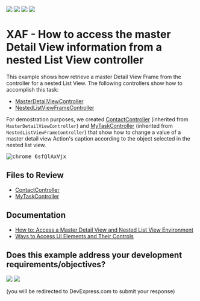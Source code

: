 <!-- default badges list -->
![](https://img.shields.io/endpoint?url=https://codecentral.devexpress.com/api/v1/VersionRange/128586932/22.2.5%2B)
[![](https://img.shields.io/badge/Open_in_DevExpress_Support_Center-FF7200?style=flat-square&logo=DevExpress&logoColor=white)](https://supportcenter.devexpress.com/ticket/details/E1012)
[![](https://img.shields.io/badge/📖_How_to_use_DevExpress_Examples-e9f6fc?style=flat-square)](https://docs.devexpress.com/GeneralInformation/403183)
[![](https://img.shields.io/badge/💬_Leave_Feedback-feecdd?style=flat-square)](#does-this-example-address-your-development-requirementsobjectives)
<!-- default badges end -->

# XAF - How to access the master Detail View information from a nested List View controller

This example shows how retrieve a master Detail View Frame from the controller for a nested List View. The following controllers show how to accomplish this task:

* [MasterDetailViewController](./CS/EFCore/GetMasterFrameEF/GetMasterFrameEF.Module/Controllers/MasterDetailViewController.cs)
* [NestedListViewFrameController](./CS/EFCore/GetMasterFrameEF/GetMasterFrameEF.Module/Controllers/NestedListViewFrameController.cs)

For demostration purposes, we created [ContactController](./CS/EFCore/GetMasterFrameEF/GetMasterFrameEF.Module/Controllers/NestedListViewFrameController.cs) (inherited from `MasterDetailViewController`) and [MyTaskController](./CS/EFCore/GetMasterFrameEF/GetMasterFrameEF.Module/Controllers/MyTaskController.cs) (inherited from `NestedListViewFrameController`) that show how to change a value of a master detail view Action's caption according to the object selected in the nested list view.

<kbd>![chrome_6sfQlAxVjx](https://user-images.githubusercontent.com/14300209/232497611-742c1cb4-6b9e-4a7c-9236-15fa4f20de0b.gif)</kbd>

## Files to Review

* [ContactController](./CS/EFCore/GetMasterFrameEF/GetMasterFrameEF.Module/Controllers/NestedListViewFrameController.cs)
* [MyTaskController](./CS/EFCore/GetMasterFrameEF/GetMasterFrameEF.Module/Controllers/MyTaskController.cs)

## Documentation

* [How to: Access a Master Detail View and Nested List View Environment](https://docs.devexpress.com/eXpressAppFramework/113161/ui-construction/ways-to-access-ui-elements-and-their-controls/how-to-access-master-detail-view-and-nested-list-view-environment)
* [Ways to Access UI Elements and Their Controls](https://docs.devexpress.com/eXpressAppFramework/120092/ui-construction/ways-to-access-ui-elements-and-their-controls/ways-to-access-ui-elements-and-their-controls)

<!-- feedback -->
## Does this example address your development requirements/objectives?

[<img src="https://www.devexpress.com/support/examples/i/yes-button.svg"/>](https://www.devexpress.com/support/examples/survey.xml?utm_source=github&utm_campaign=xaf-how-to-access-the-master-detailview-information-from-a-nested-listview-controller&~~~was_helpful=yes) [<img src="https://www.devexpress.com/support/examples/i/no-button.svg"/>](https://www.devexpress.com/support/examples/survey.xml?utm_source=github&utm_campaign=xaf-how-to-access-the-master-detailview-information-from-a-nested-listview-controller&~~~was_helpful=no)

(you will be redirected to DevExpress.com to submit your response)
<!-- feedback end -->
